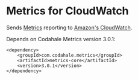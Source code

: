 # Metrics for CloudWatch
Sends [Metrics](https://github.com/codahale/metrics/) reporting to [Amazon's CloudWatch](http://aws.amazon.com/cloudwatch/).

Depends on Codahale Metrics version 3.0.1:

	<dependency>
		<groupId>com.codahale.metrics</groupId>
		<artifactId>metrics-core</artifactId>
		<version>3.0.1</version>
	</dependency>
